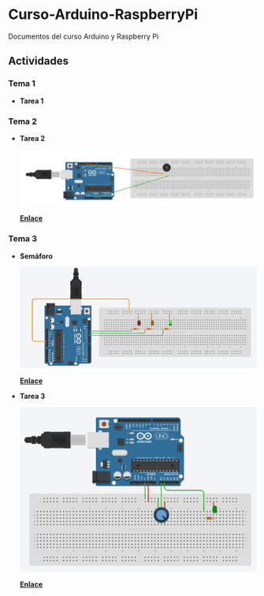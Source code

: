 # Curso-Arduino-RaspberryPi
Documentos del curso Arduino y Raspberry Pi
## Actividades

### Tema 1

- **Tarea 1**

### Tema 2

- **Tarea 2**

  [![asciicast](https://github.com/marlenelis/Curso-Arduino-RaspberryPi/blob/master/Actividades/tarea2.png)](https://circuits.io/circuits/4949199-tonos )

  [**Enlace**](https://circuits.io/circuits/4949199-tonos) 

### Tema 3

- **Semáforo** 
	
	[![asciicast](https://github.com/marlenelis/Curso-Arduino-RaspberryPi/blob/master/Actividades/ejemplo3-1.png)](https://circuits.io/circuits/4953131-semaforo_mv)

	[**Enlace**](https://circuits.io/circuits/4953131-semaforo_mv) 


- **Tarea 3**

  [![asciicast](https://github.com/marlenelis/Curso-Arduino-RaspberryPi/blob/master/Actividades/tarea3.png)](https://circuits.io/circuits/4951191-potentiometer-led)


  [**Enlace**](https://circuits.io/circuits/4951191-potentiometer-led) 


